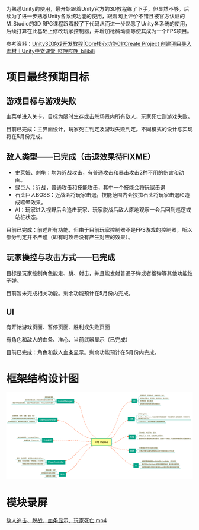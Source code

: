 为熟悉Unity的使用，最开始跟着Unity官方的3D教程练了下手，但显然不够。后续为了进一步熟悉Unity各系统功能的使用，跟着网上评价不错且被官方认证的M_Studio的3D RPG课程跟着敲了下代码从而进一步熟悉了Unity各系统的使用，后续打算在此基础上修改玩家控制器，并增加枪械动画等使其成为一个FPS项目。

参考资料：[Unity3D游戏开发教程|Core核心功能01:Create Project 创建项目导入素材｜Unity中文课堂_哔哩哔哩_bilibili](https://www.bilibili.com/video/BV1rf4y1k7vE)



# 项目最终预期目标

## 游戏目标与游戏失败

主菜单进入关卡，目标为限时生存或击杀场景内所有敌人，玩家死亡则游戏失败。

目前已完成：主界面设计，玩家死亡判定及游戏失败判定。不同模式的设计与实现将在5月份完成。

## 敌人类型——已完成（击退效果待FIXME）

- 史莱姆、刺龟：均为近战攻击，有普通攻击和暴击攻击2种不用的伤害和动画。
- 绿巨人：近战，普通攻击和技能攻击，其中一个技能会将玩家击退
- 石头巨人BOSS：近战会将玩家击退，技能范围内会投掷石头将玩家击退和造成眩晕效果。
- AI：玩家进入视野后会追击玩家、玩家脱战后敌人原地观察一会后回到巡逻或站桩状态。

目前已完成：前述所有功能，但由于目前玩家控制器不是FPS游戏的控制器，所以部分判定并不严谨（即有时攻击没有产生对应的效果）。

## 玩家操控与攻击方式——已完成

目标是玩家控制角色能走、跳、射击，并且能发射普通子弹或者榴弹等其他功能性子弹。

目前暂未完成相关功能。剩余功能预计在5月份内完成。

## UI

有开始游戏页面、暂停页面、胜利或失败页面

有角色和敌人的血条、准心、当前武器显示（已完成）

目前已完成：角色和敌人血条显示。剩余功能预计在5月份内完成。



# 框架结构设计图

![框架结构XMind图](./框架结构v0.svg)



# 模块录屏

[敌人追击、脱战、血条显示、玩家死亡.mp4](./敌人追击、脱战、敌人血条显示、玩家死亡.mp4)
